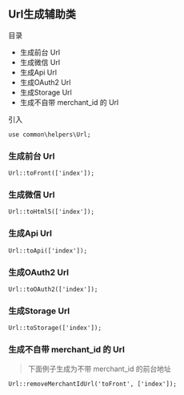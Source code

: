 ## Url生成辅助类

目录

- 生成前台 Url
- 生成微信 Url
- 生成Api Url
- 生成OAuth2 Url
- 生成Storage Url
- 生成不自带 merchant_id 的 Url

引入

```
use common\helpers\Url;
```

### 生成前台 Url

```
Url::toFront(['index']);
```

### 生成微信 Url

```
Url::toHtml5(['index']);
```

### 生成Api Url

```
Url::toApi(['index']);
```

### 生成OAuth2 Url

```
Url::toOAuth2(['index']);
```

### 生成Storage Url

```
Url::toStorage(['index']);
```

### 生成不自带 merchant_id 的 Url

> 下面例子生成为不带 merchant_id 的前台地址

```
Url::removeMerchantIdUrl('toFront', ['index']);
```
